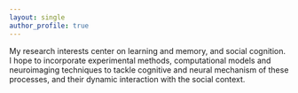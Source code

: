```yaml
---
layout: single
author_profile: true
---
```


My research interests center on learning and memory, and social cognition. I hope to incorporate experimental methods, computational models and neuroimaging techniques to tackle cognitive and neural mechanism of these processes, and their dynamic interaction with the social context.  
